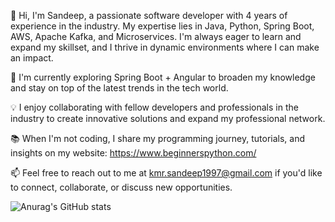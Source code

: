 👋 Hi, I'm Sandeep, a passionate software developer with 4 years of experience in the industry. My expertise lies in Java, Python, Spring Boot, AWS, Apache Kafka, and Microservices. I'm always eager to learn and expand my skillset, and I thrive in dynamic environments where I can make an impact.

🔭 I'm currently exploring Spring Boot + Angular to broaden my knowledge and stay on top of the latest trends in the tech world.

💡 I enjoy collaborating with fellow developers and professionals in the industry to create innovative solutions and expand my professional network.

📚 When I'm not coding, I share my programming journey, tutorials, and insights on my website: https://www.beginnerspython.com/

📫 Feel free to reach out to me at kmr.sandeep1997@gmail.com if you'd like to connect, collaborate, or discuss new opportunities.


![Anurag's GitHub stats](https://github-readme-stats.vercel.app/api?username=sandyrai&show_icons=true&theme=radical)



<!---
sandyrai/sandyrai is a ✨ special ✨ repository because its `README.md` (this file) appears on your GitHub profile.
You can click the Preview link to take a look at your changes.
--->
